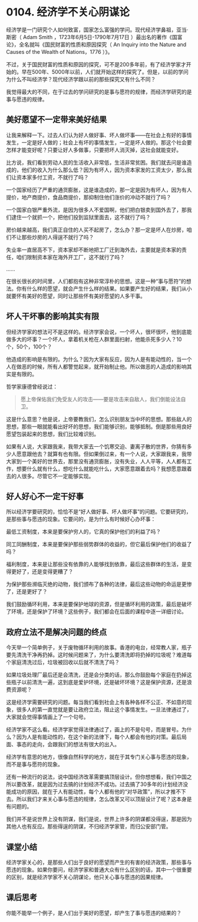 # 0104. 经济学不关心阴谋论
经济学是一门研究个人如何致富，国家怎么富强的学问。现代经济学鼻祖，亚当·斯密（ Adam Smith ，1723年6月5日-1790年7月17日 ）最出名的著作《国富论》，全名就叫《国民财富的性质和原因探究（ An Inquiry into the Nature and Causes of the Wealth of Nations，1776 ）》。

不过，关于国民财富的性质和原因的探究，可不是200多年前，有了经济学家才开始的。早在500年、5000年以前，人们就开始这样的探究了。但是，以前的学问为什么不叫经济学？现代经济学跟以前的那些探究又有什么不同？

我觉得最大的不同，在于过去的学问研究的是事与愿符的规律，而经济学研究的是事与愿违的规律。
## 美好愿望不一定带来美好结果
让我来解释一下。过去人们认为好人做好事、坏人做坏事——在社会上有好的事情发生，一定是好人做的；社会上有坏的事情发生，一定是坏人做的。那这个社会要怎样才能变好呢？只要让好人多做事，只要把坏人消灭掉，这社会就能变好。

比方说，我们看到劳动人民的生活收入非常低，生活非常贫困。我们就去问是谁造成的，他们的收入为什么那么低？因为有坏人，因为资本家发的工资太少，那么我们让资本家多付工资，不就行了吗？

一个国家经历了严重的通货膨胀，这是谁造成的，那一定是因为有坏人，因为有人提价，地产商提价，食品商提价，那抑制住他们涨价的冲动不就行了吗？

一个国家白银严重外流，是因为很多人不爱国啊，他们把白银卖到国外去了，那我们逮住一个就抓一个，把他们投到监狱里面去，这不就行了吗？

房价越来越高，我们真正自住的人买不起房了，怎么办？那一定是坏人在炒房，咱们不让那些炒房的人得逞不就行了吗？

失业率一直居高不下，资本家却不断地把工厂迁到海外去，主要就是资本家的责任，咱们限制资本家在海外开工厂，这不就行了吗？

......

在很长很长的时间里，人们都抱有这种非常淳朴的思想。这是一种“事与愿符”的想法。你有什么样的愿望，就会产生什么样的结果。如果要产生好的结果，我们从小就要怀有美好的愿望，同时让那些怀有美好愿望的人多干事。
## 坏人干坏事的影响其实有限
但经济学家的想法可不是这样的。经济学家会说，一个坏人，很坏很坏，他到底能做多大的坏事？一个坏人，拿着机关枪在人群里面扫射，他能杀死多少人？10个，50个，100个？

他造成的影响是有限的。为什么？因为大家有反应，因为人是有能动性的，当一个人在做恶的时候，所有人都警觉起来，就开始制止他。所以做恶的人造成的影响其实是有限的。

哲学家康德曾经说过：
> 愿上帝保佑我们免受友人的攻击——要是攻击来自敌人，我们倒能设法自卫。

这是什么意思？他是说，上帝要教我们，怎么识别朋友当中坏的思想。那些敌人的思想，那些一眼就能看出好坏的思想，我们能够识别，能够抵制。倒是那些用良好愿望包装起来的思想，我们比较难识别。

如果有人说，大家跟我来，我带大家去一个饥寒交迫、妻离子散的世界，你猜有多少人愿意跟他去？就算有也有限。但如果倒过来，有一个人说，大家跟我来，我带大家到一个美好的世界去，那里没有通货膨胀，没有失业，人人平等，人人都有工作，想要什么就有什么，想吃什么就能吃什么，大家愿意跟着去吗？我想愿意跟着去的人很多。尽管它不一定能够实现。
## 好人好心不一定干好事
所以经济学要研究的，恰恰不是“好人做好事、坏人做坏事”的问题。它要研究的，是那些事与愿违的现象。它要问的，是为什么有时候好心办坏事：

最低工资制度，本来是要保护穷人的，它真的保护他们的利益了吗？

同工同酬制度，本来是要保护那些弱势群体的收益的，但它最后保护他们的收益了吗？

福利制度，本来是让那些没有依靠的人能够找到依靠，最后这些群体的生活，是变得更好了，还是变得更糟了？

为保护那些濒临灭绝的动物，我们颁布了各种的法律，最后这些动物的命运是更惨了，还是更好了？

我们鼓励循环利用，本来是要保护地球的资源，但是循环利用的政策，最后是破坏了环境，还是保护了环境？这些例子，我们都会在后面的课程中逐一详细讨论。
## 政府立法不是解决问题的终点
今天举一个简单例子，关于废物循环利用的故事。香港的电台，经常教人家，瓶子要先清洗干净再扔掉。这时候问题来了，为什么要清洗即将扔掉的垃圾呢？难道每个家庭清洗过后，垃圾被回收以后就不清洗了吗？

如果垃圾处理厂最后还是会清洗，还是会分类的话，那么你鼓励每个家庭在扔掉这些瓶子以前清洗一遍，这到底是爱护环境，还是破坏环境？这是保护资源，还是浪费资源呢？

这是经济学需要研究的问题。每当我们看到社会上有各种各样不公正、不如意的现象，很多人的第一直觉就是要让政府立法，阻止这个事情发生。一旦法律通过了，大家就会觉得事情画上了一个句号。

经济学家不这么看。经济学家觉得法律通过了，画上的不是句号，而是冒号。为什么？因为人是有能动性的，在这个新的法律下，每个人都会有他的对策。最后局面、事态的走向，会跟我们的想法有很大的出入。

经济学有意思的地方，很像自然科学的地方，就在于其专门关心事与愿违的现象，而不是事与愿符的现象。

还有一种流行的说法，说中国经济改革需要搞顶层设计。但你想想看，我们中国之所以要改革，就是因为过去搞的计划经济不成功。过去搞了30多年的计划经济没能成功的原因，就在于人有能动性，每个人都有他的“对华政策”，所以才推不下去。所以我们才来关心事与愿违的规律，怎么改革又可以顶层设计了呢？这本身是有问题的。

我们并不是说世界上没有阴谋，我们是说，世界上许多的阴谋都没得逞，那是因为其他人也有反应。那些得逞的阴谋，不归经济学家管，而归公安部门管。
## 课堂小结
经济学家关心的，是那些人们出于良好的愿望而产生的有害的经济政策，那些事与愿违的现象。如果你要问，经济学家和普通大众有什么区别的话，其中一个很重要的区别，就是经济学家不关心阴谋论，他只关心事与愿违的因果规律。
## 课后思考
 你能不能举一个例子，是人们出于美好的愿望，却产生了事与愿违的结果的？ 